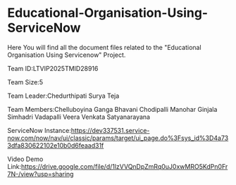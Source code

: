 # Educational-Organisation-Using-ServiceNow
Here You will find all the document files related to the "Educational Organisation Using Servicenow" Project.

Team ID:LTVIP2025TMID28916

Team Size:5

Team Leader:Chedurthipati Surya Teja

Team Members:Chelluboyina Ganga Bhavani 
             Chodipalli Manohar
             Ginjala Simhadri
             Vadapalli Veera Venkata Satyanarayana

ServiceNow Instance:https://dev337531.service-now.com/now/nav/ui/classic/params/target/ui_page.do%3Fsys_id%3D4a733dfa830622102e10b0d6feaad31f

Video Demo Link:https://drive.google.com/file/d/1lzVVQnDpZmRq0uJ0xwMRO5KdPn0Fr7N-/view?usp=sharing
